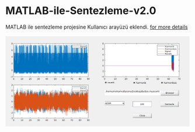 # MATLAB-ile-Sentezleme-v2.0
MATLAB ile sentezleme projesine Kullanıcı arayüzü eklendi.
[for more details](https://github.com/mohamedlassine97/Sinyal_Isleme_Projesi_2020)
<br/>
<br/>
![gui](images/gui.png)
